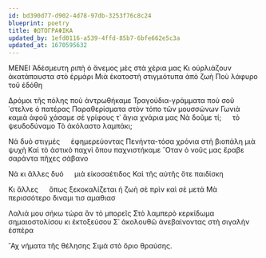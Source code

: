 ```yaml
---
id: bd390d77-d902-4d78-97db-3253f76c8c24
blueprint: poetry
title: ΦΩΤΟΓΡΑΦΙΚΑ
updated_by: 1efd0116-a539-4ffd-85b7-6bfe662e5c3a
updated_at: 1670595632
---
```

ΜΕΝΕΙ 
Ἀδέσμευτη ριπὴ ὁ ἄνεμος μὲς στὰ χέρια μας
Κι οὐρλιάζουν ἀκατάπαυστα στὸ ἑρμάρι
Μιὰ ἑκατοστὴ στιγμιότυπα ἀπὸ ζωὴ 
Ποὺ λάφυρο τοῦ ἐδόθη

Δρόμοι τῆς πόλης ποὺ ἀντρωθήκαμε
Τραγούδια-γράμματα ποὺ σοῦ ᾿στελνε ὁ πατέρας
Παραθερίσματα στὸν τόπο τῶν μουσσώνων
Γωνιὰ καμιὰ ἀφοῦ χάσαμε σὲ γρίφους τ᾿ ἅγια χνάρια μας
Νὰ δοῦμε τί; &emsp; τὸ ψευδοδύναμο
Τὸ ἀκόλαστο λαμπάκι;

Νά δυὸ στιγμές &emsp; ἐφημερεύοντας
Πενήντα-τόσα χρόνια στὴ βιοπάλη μιὰ ψυχὴ
Καὶ τὸ ἀστικὸ παχνὶ ὅπου παχνιστήκαμε
῞Οταν ὁ νοῦς μας ἔραβε σαράντα πῆχες σάβανο

Νά κι ἄλλες δυό &emsp; μιὰ εἰκοσαέτιδος
Καὶ τῆς αὐτῆς ὅτε παιδίσκη

Κι ἄλλες &emsp; ὅπως ξεκοκαλίζεται ἡ ζωὴ σὲ πρὶν καὶ σὲ μετά
Μὰ περισσότερο διναμι τισ αμαθιασ

Λαλιά μου σήκω τώρα ἂν τὸ μπορεῖς
Στὸ λαμπερὸ κερκίδωμα σημαιοστολίσου κι ἐκτοξεύσου
Σ᾿ ἀκολουθῶ ἀνεβαίνοντας στὴ σιγαλὴν ἑσπέρα

῍Αχ νήματα τῆς θέλησης
Σιμὰ στὸ ὅριο θραύσης.